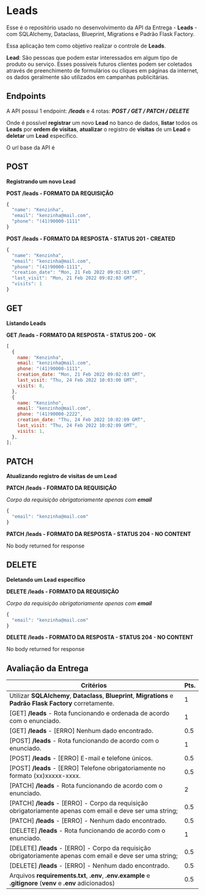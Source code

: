 # Leads

Esse é o repositório usado no desenvolvimento da API da Entrega - **Leads** - com SQLAlchemy, Dataclass, Blueprint, Migrations e Padrão Flask Factory.

Essa aplicação tem como objetivo realizar o controle de **Leads**.

**Lead**: São pessoas que podem estar interessados em algum tipo de produto ou serviço. Esses possíveis futuros clientes podem ser coletados através de preenchimento de formulários ou cliques em páginas da internet, os dados geralmente são utilizados em campanhas publicitárias.

## Endpoints

A API possui 1 endpoint: **_/leads_** e 4 rotas: **_POST / GET / PATCH / DELETE_**

Onde é possível **registrar** um novo **Lead** no banco de dados, **listar** todos os **Leads** por **ordem de visitas**, **atualizar** o registro de **visitas** de um **Lead** e **deletar** um **Lead** específico.

O url base da API é

## POST

**Registrando um novo Lead**

**POST /leads - FORMATO DA REQUISIÇÃO**

```javascript
{
  "name": "Kenzinha",
  "email": "kenzinha@mail.com",
  "phone": "(41)90000-1111"
}
```

**POST /leads - FORMATO DA RESPOSTA - STATUS 201 - CREATED**

```javascript
{
  "name": "Kenzinha",
  "email": "kenzinha@mail.com",
  "phone": "(41)90000-1111",
  "creation_date": "Mon, 21 Feb 2022 09:02:03 GMT",
  "last_visit": "Mon, 21 Feb 2022 09:02:03 GMT",
  "visits": 1
}
```

## GET

**Listando Leads**

**GET /leads - FORMATO DA RESPOSTA - STATUS 200 - OK**

```javascript
[
  {
    name: "Kenzinha",
    email: "kenzinha@mail.com",
    phone: "(41)90000-1111",
    creation_date: "Mon, 21 Feb 2022 09:02:03 GMT",
    last_visit: "Thu, 24 Feb 2022 10:03:00 GMT",
    visits: 8,
  },
  {
    name: "Kenzinho",
    email: "kenzinho@mail.com",
    phone: "(41)90000-2222",
    creation_date: "Thu, 24 Feb 2022 10:02:09 GMT",
    last_visit: "Thu, 24 Feb 2022 10:02:09 GMT",
    visits: 1,
  },
];
```

## PATCH

**Atualizando registro de visitas de um Lead**

**PATCH /leads - FORMATO DA REQUISIÇÃO**

_Corpo da requisição obrigatoriamente apenas com ***email***_

```javascript
{
  "email": "kenzinha@mail.com"
}
```

**PATCH /leads - FORMATO DA RESPOSTA - STATUS 204 - NO CONTENT**

No body returned for response

## DELETE

**Deletando um Lead específico**

**DELETE /leads - FORMATO DA REQUISIÇÃO**

_Corpo da requisição obrigatoriamente apenas com ***email***_

```javascript
{
  "email": "kenzinha@mail.com"
}
```

**DELETE /leads - FORMATO DA RESPOSTA - STATUS 204 - NO CONTENT**

No body returned for response

## Avaliação da Entrega

| Critérios                                                                                                      | Pts. |
| -------------------------------------------------------------------------------------------------------------- | ---- |
| Utilizar **SQLAlchemy**, **Dataclass**, **Blueprint**, **Migrations** e **Padrão Flask Factory** corretamente. | 1    |
| [GET] **/leads** - Rota funcionando e ordenada de acordo com o enunciado.                                      | 1    |
| [GET] **/leads** - [ERRO] Nenhum dado encontrado.                                                              | 0.5  |
| [POST] **/leads** - Rota funcionando de acordo com o enunciado.                                                | 1    |
| [POST] **/leads** - [ERRO] E-mail e telefone únicos.                                                           | 0.5  |
| [POST] **/leads** - [ERRO] Telefone obrigatoriamente no formato (xx)xxxxx-xxxx.                                | 0.5  |
| [PATCH] **/leads** - Rota funcionando de acordo com o enunciado.                                               | 2    |
| [PATCH] **/leads** - [ERRO] - Corpo da requisição obrigatoriamente apenas com email e deve ser uma string;     | 0.5  |
| [PATCH] **/leads** - [ERRO] - Nenhum dado encontrado.                                                          | 0.5  |
| [DELETE] **/leads** - Rota funcionando de acordo com o enunciado.                                              | 1    |
| [DELETE] **/leads** - [ERRO] - Corpo da requisição obrigatoriamente apenas com email e deve ser uma string;    | 0.5  |
| [DELETE] **/leads** - [ERRO] - Nenhum dado encontrado.                                                         | 0.5  |
| Arquivos **requirements.txt**, **.env**, **.env.example** e **.gitignore** (**venv** e **.env** adicionados)   | 0.5  |
